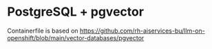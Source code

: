 # PostgreSQL + pgvector

Containerfile is based on https://github.com/rh-aiservices-bu/llm-on-openshift/blob/main/vector-databases/pgvector
